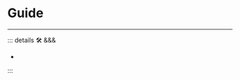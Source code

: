 # Guide

---

<!-- =================================================== -->
<!-- =================================================== -->
<!-- =================================================== -->
<!-- =================================================== -->
<!-- =================================================== -->
::: details 🛠 &&&

-

:::
